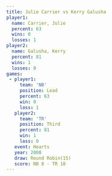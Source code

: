 ```yaml
---
title: Julie Carrier vs Kerry Galusha
player1:              
  name: Carrier, Julie
  percent: 63         
  wins: 0             
  losses: 1           
player2:              
  name: Galusha, Kerry
  percent: 81         
  wins: 1             
  losses: 0           
games:
 - player1:        
     team: 'NB'    
     position: Lead
     percent: 63   
     win: 0        
     loss: 1       
   player2:         
     team: 'TR'     
     position: Third
     percent: 81    
     win: 1         
     loss: 0        
   event: Hearts        
   year: 2008           
   draw: Round Robin(15)
   score: NB 8 - TR 10  
---
```

